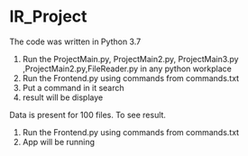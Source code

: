 # IR_Project

The code was written in Python 3.7 
 
1. Run the ProjectMain.py, ProjectMain2.py, ProjectMain3.py ,ProjectMain2.py,FileReader.py in any python workplace 
2. Run the Frontend.py using commands from commands.txt
3. Put a command in it search 
4. result will be displaye 

Data is present for 100 files. To see result. 
1. Run the Frontend.py using commands from commands.txt
2. App will be running
